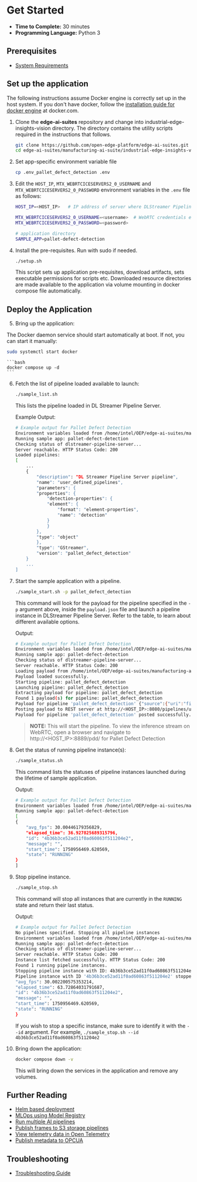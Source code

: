 # Get Started

-   **Time to Complete:** 30 minutes
-   **Programming Language:**  Python 3

## Prerequisites

- [System Requirements](system-requirements.md)

## Set up the application

The following instructions assume Docker engine is correctly set up in the host system.
If you don't have docker, follow the [installation guide for docker engine](https://docs.docker.com/engine/install/ubuntu/) at docker.com.

1. Clone the **edge-ai-suites** repository and change into industrial-edge-insights-vision directory. The directory contains the utility scripts required in the instructions that follows.

    ```bash
    git clone https://github.com/open-edge-platform/edge-ai-suites.git
    cd edge-ai-suites/manufacturing-ai-suite/industrial-edge-insights-vision/
    ```

2.  Set app-specific environment variable file
    ```bash
    cp .env_pallet_defect_detection .env
    ```

3.  Edit the `HOST_IP`, `MTX_WEBRTCICESERVERS2_0_USERNAME` and `MTX_WEBRTCICESERVERS2_0_PASSWORD` environment variables in the `.env` file as follows:

    ```bash
    HOST_IP=<HOST_IP>   # IP address of server where DLStreamer Pipeline Server is running.

    MTX_WEBRTCICESERVERS2_0_USERNAME=<username>  # WebRTC credentials e.g. intel1234
    MTX_WEBRTCICESERVERS2_0_PASSWORD=<password>

    # application directory
    SAMPLE_APP=pallet-defect-detection
    ```

4.  Install the pre-requisites. Run with sudo if needed.

    ```bash
    ./setup.sh
    ```

    This script sets up application pre-requisites, download artifacts, sets executable permissions for scripts etc. Downloaded resource directories are made available to the application via volume mounting in docker compose file automatically.

## Deploy the Application

5.  Bring up the application:

   The Docker daemon service should start automatically at boot. If not, you can start it manually:
   ```bash
   sudo systemctl start docker
   ```

    ```bash
    docker compose up -d
    ```

6.  Fetch the list of pipeline loaded available to launch:

    ```bash
    ./sample_list.sh
    ```

    This lists the pipeline loaded in DL Streamer Pipeline Server.

    Example Output:

    ```bash
    # Example output for Pallet Defect Detection
    Environment variables loaded from /home/intel/OEP/edge-ai-suites/manufacturing-ai-suite/industrial-edge-insights-vision/.env
    Running sample app: pallet-defect-detection
    Checking status of dlstreamer-pipeline-server...
    Server reachable. HTTP Status Code: 200
    Loaded pipelines:
    [
        ...
        {
            "description": "DL Streamer Pipeline Server pipeline",
            "name": "user_defined_pipelines",
            "parameters": {
            "properties": {
                "detection-properties": {
                "element": {
                    "format": "element-properties",
                    "name": "detection"
                }
                }
            },
            "type": "object"
            },
            "type": "GStreamer",
            "version": "pallet_defect_detection"
        }
        ...
    ]
    ```

7.  Start the sample application with a pipeline.

    ```bash
    ./sample_start.sh -p pallet_defect_detection
    ```

    This command will look for the payload for the pipeline specified in the `-p` argument above, inside the `payload.json` file and launch a pipeline instance in DLStreamer Pipeline Server. Refer to the table, to learn about different available options.

    Output:

    ```bash
    # Example output for Pallet Defect Detection
    Environment variables loaded from /home/intel/OEP/edge-ai-suites/manufacturing-ai-suite/industrial-edge-insights-vision/.env
    Running sample app: pallet-defect-detection
    Checking status of dlstreamer-pipeline-server...
    Server reachable. HTTP Status Code: 200
    Loading payload from /home/intel/OEP/edge-ai-suites/manufacturing-ai-suite/industrial-edge-insights-vision/apps/pallet-defect-detection/payload.json
    Payload loaded successfully.
    Starting pipeline: pallet_defect_detection
    Launching pipeline: pallet_defect_detection
    Extracting payload for pipeline: pallet_defect_detection
    Found 1 payload(s) for pipeline: pallet_defect_detection
    Payload for pipeline 'pallet_defect_detection' {"source":{"uri":"file:///home/pipeline-server/resources/videos/warehouse.avi","type":"uri"},"destination":{"frame":{"type":"webrtc","peer-id":"pdd"}},"parameters":{"detection-properties":{"model":"/home/pipeline-server/resources/models/pallet-defect-detection/model.xml","device":"CPU"}}}
    Posting payload to REST server at http://<HOST_IP>:8080/pipelines/user_defined_pipelines/pallet_defect_detection
    Payload for pipeline 'pallet_defect_detection' posted successfully. Response: "4b36b3ce52ad11f0ad60863f511204e2"
    ```

    > **NOTE:** This will start the pipeline. To view the inference stream on WebRTC, open a browser and navigate to http://<HOST_IP>:8889/pdd/ for Pallet Defect Detection

8.  Get the status of running pipeline instance(s):

    ```bash
    ./sample_status.sh
    ```

    This command lists the statuses of pipeline instances launched during the lifetime of sample application.

    Output:

    ```bash
    # Example output for Pallet Defect Detection
    Environment variables loaded from /home/intel/OEP/edge-ai-suites/manufacturing-ai-suite/industrial-edge-insights-vision/.env
    Running sample app: pallet-defect-detection
    [
    {
        "avg_fps": 30.00446179356829,
        "elapsed_time": 36.927825689315796,
        "id": "4b36b3ce52ad11f0ad60863f511204e2",
        "message": "",
        "start_time": 1750956469.620569,
        "state": "RUNNING"
    }
    ]
    ```

9.  Stop pipeline instance.

    ```bash
    ./sample_stop.sh
    ```

    This command will stop all instances that are currently in the `RUNNING` state and return their last status.

    Output:

    ```bash
    # Example output for Pallet Defect Detection
    No pipelines specified. Stopping all pipeline instances
    Environment variables loaded from /home/intel/OEP/edge-ai-suites/manufacturing-ai-suite/industrial-edge-insights-vision/.env
    Running sample app: pallet-defect-detection
    Checking status of dlstreamer-pipeline-server...
    Server reachable. HTTP Status Code: 200
    Instance list fetched successfully. HTTP Status Code: 200
    Found 1 running pipeline instances.
    Stopping pipeline instance with ID: 4b36b3ce52ad11f0ad60863f511204e2
    Pipeline instance with ID '4b36b3ce52ad11f0ad60863f511204e2' stopped successfully. Response: {
    "avg_fps": 30.002200575353214,
    "elapsed_time": 63.72864031791687,
    "id": "4b36b3ce52ad11f0ad60863f511204e2",
    "message": "",
    "start_time": 1750956469.620569,
    "state": "RUNNING"
    }
    ```

    If you wish to stop a specific instance, make sure to identify it with the `--id` argument.
    For example, `./sample_stop.sh --id 4b36b3ce52ad11f0ad60863f511204e2`

10. Bring down the application:

    ```bash
    docker compose down -v
    ```

    This will bring down the services in the application and remove any volumes.


## Further Reading

- [Helm based deployment](how-to-deploy-using-helm-charts.md)
- [MLOps using Model Registry](how-to-enable-mlops.md)
- [Run multiple AI pipelines](how-to-run-multiple-ai-pipelines.md)
- [Publish frames to S3 storage pipelines](how-to-run-store-frames-in-s3.md)
- [View telemetry data in Open Telemetry](how-to-view-telemetry-data.md)
- [Publish metadata to OPCUA](how-to-use-opcua-publisher.md)

## Troubleshooting

- [Troubleshooting Guide](troubleshooting-guide.md)
